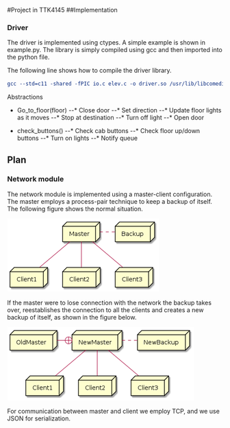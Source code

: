#Project in TTK4145
##Implementation
### Driver
The driver is implemented using ctypes. A simple example is shown in
example.py. The library is simply compiled using gcc and then imported
into the python file.

The following line shows how to compile the driver library.

``` cmake
gcc --std=c11 -shared -fPIC io.c elev.c -o driver.so /usr/lib/libcomedi.so
```

Abstractions
- Go_to_floor(floor)
  --* Close door
  --* Set direction
  --* Update floor lights as it moves
  --* Stop at destination
  --* Turn off light
  --* Open door

- check_buttons()
  --* Check cab buttons
  --* Check floor up/down buttons
  --* Turn on lights
  --* Notify queue

## Plan

### Network module
The network module is implemented using a master-client configuration.
The master employs a process-pair technique to keep a backup of itself.
The following figure shows the normal situation.

![master-client](/diagrams/master-client.png)

If the master were to lose connection with the network the backup takes
over, reestablishes the connection to all the clients and creates a new
backup of itself, as shown in the figure below.

![backup-client](/diagrams/backup-client.png)

For communication between master and client we employ TCP, and we use
JSON for serialization.
